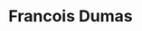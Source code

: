 ---
category: residents
layout: post
title: Francois Dumas
profession: product design
website: www.francoisdumas.eu
image: /images/residents/francoisdumas_01.png
---